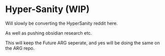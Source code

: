 # Hyper-Sanity (WIP)

Will slowly be converting the HyperSanity reddit here.

As well as pushing obsidian research etc.

This will keep the Future ARG seperate, and yes will be doing the same on the ARG repo.
